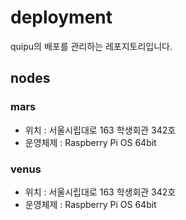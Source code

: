 # deployment

quipu의 배포를 관리하는 레포지토리입니다.

## nodes

### mars

- 위치 : 서울시립대로 163 학생회관 342호
- 운영체제 : Raspberry Pi OS 64bit

### venus

- 위치 : 서울시립대로 163 학생회관 342호
- 운영체제 : Raspberry Pi OS 64bit
